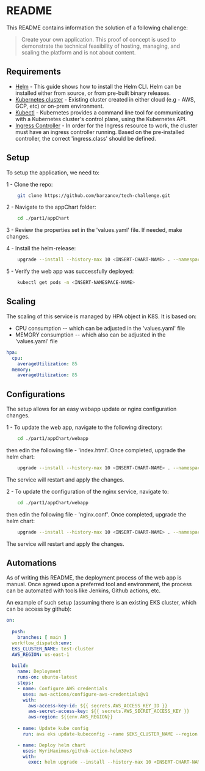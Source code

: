 
# README
This README contains information the solution of a following challenge:
> Create your own application. This proof of concept is used to demonstrate the technical feasibility of hosting, managing,
and scaling the platform and is not about content.



## Requirements

- [Helm](https://helm.sh/docs/intro/install/) - This guide shows how to install the Helm CLI. Helm can be installed either from source, or from pre-built binary releases.
- [Kubernetes cluster](https://kubernetes.io/) - Existing cluster created in either cloud (e.g - AWS, GCP, etc) or on-prem environment.
- [Kubectl](https://kubernetes.io/docs/reference/kubectl/) - Kubernetes provides a command line tool for communicating with a Kubernetes cluster's control plane, using the Kubernetes API.
- [Ingress Controller](https://kubernetes.io/docs/concepts/services-networking/ingress-controllers/) - In order for the Ingress resource to work, the cluster must have an ingress controller running. Based on the pre-installed controller, the correct 'ingress.class' should be defined.

## Setup

To setup the application, we need to:

1 - Clone the repo:
```bash
    git clone https://github.com/barzanov/tech-challenge.git
```
2 - Navigate to the appChart folder:
```bash
    cd ./part1/appChart
```

3 - Review the properties set in the 'values.yaml' file. If needed, make changes.

4 - Install the helm-release:
```bash
    upgrade --install --history-max 10 <INSERT-CHART-NAME> . --namespace <INSERT-NAMESPACE-NAME> -f ./values.yaml
```

5 - Verify the web app was successfully deployed:
```bash
    kubectl get pods -n <INSERT-NAMESPACE-NAME>
```

## Scaling
The scaling of this service is managed by HPA object in K8S. It is based on:
- CPU consumption    -- which can be adjusted in the 'values.yaml' file
- MEMORY consumption -- which also can be adjusted in the 'values.yaml' file
```yaml
hpa:
  cpu:
    averageUtilization: 85
  memory:
    averageUtilization: 85
```

## Configurations

The setup allows for an easy webapp update or nginx configuration changes.

1 - To update the web app, navigate to the following directory:
```bash
    cd ./part1/appChart/webapp
```
then edin the following file - 'index.html'. Once completed, upgrade the helm chart:
```bash
    upgrade --install --history-max 10 <INSERT-CHART-NAME> . --namespace <INSERT-NAMESPACE-NAME> -f ./values.yaml
```
The service will restart and apply the changes.

2 - To update the configuration of the nginx service, navigate to:
```bash
    cd ./part1/appChart/webapp
```
then edin the following file - 'nginx.conf'. Once completed, upgrade the helm chart:
```bash
    upgrade --install --history-max 10 <INSERT-CHART-NAME> . --namespace <INSERT-NAMESPACE-NAME> -f ./values.yaml
```
The service will restart and apply the changes.


## Automations

As of writing this README, the deployment process of the web app is manual. 
Once agreed upon a preferred tool and environment, the process can be automated with tools like Jenkins, Github actions, etc.

An example of such setup (assuming there is an existing EKS cluster, which can be access by github):
```yaml
on:
 
  push:
    branches: [ main ]
  workflow_dispatch:env:
  EKS_CLUSTER_NAME: test-cluster
  AWS_REGION: us-east-1
  
  build:
    name: Deployment
    runs-on: ubuntu-latest    
    steps:    
    - name: Configure AWS credentials
      uses: aws-actions/configure-aws-credentials@v1
      with:
        aws-access-key-id: ${{ secrets.AWS_ACCESS_KEY_ID }}
        aws-secret-access-key: ${{ secrets.AWS_SECRET_ACCESS_KEY }}
        aws-region: ${{env.AWS_REGION}}    
          
    - name: Update kube config
      run: aws eks update-kubeconfig --name $EKS_CLUSTER_NAME --region $AWS_REGION    

    - name: Deploy helm chart
      uses: WyriHaximus/github-action-helm3@v3
      with:
        exec: helm upgrade --install --history-max 10 <INSERT-CHART-NAME> appChart/ -f appChart/values.yaml
```